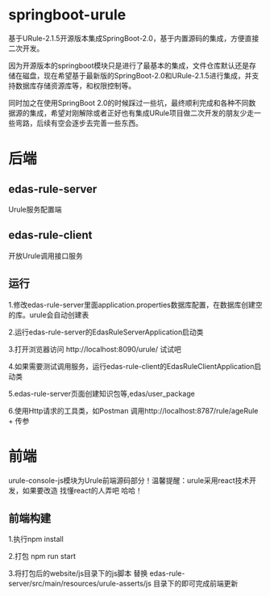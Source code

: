 # springboot-urule
基于URule-2.1.5开源版本集成SpringBoot-2.0，基于内置源码的集成，方便直接二次开发。

因为开源版本的springboot模块只是进行了最基本的集成，文件仓库默认还是存储在磁盘，现在希望基于最新版的SpringBoot-2.0和URule-2.1.5进行集成，并支持数据库存储资源库等，和权限控制等。

同时加之在使用SpringBoot 2.0的时候踩过一些坑，最终顺利完成和各种不同数据源的集成，希望对刚解除或者正好也有集成URule项目做二次开发的朋友少走一些弯路，后续有空会逐步去完善一些东西。

# 后端
## edas-rule-server
Urule服务配置端
## edas-rule-client
开放Urule调用接口服务
## 运行
1.修改edas-rule-server里面application.properties数据库配置，在数据库创建空的库。urule会自动创建表

2.运行edas-rule-server的EdasRuleServerApplication启动类

3.打开浏览器访问 http://localhost:8090/urule/ 试试吧

4.如果需要测试调用服务，运行edas-rule-client的EdasRuleClientApplication启动类

5.edas-rule-server页面创建知识包等,edas/user_package

6.使用Http请求的工具类，如Postman 调用http://localhost:8787/rule/ageRule + 传参

# 前端 
urule-console-js模块为Urule前端源码部分！温馨提醒：urule采用react技术开发，如果要改造 找懂react的人弄吧 哈哈！
## 前端构建
1.执行npm install

2.打包 npm run start 

3.将打包后的website/js目录下的js脚本 替换 edas-rule-server/src/main/resources/urule-asserts/js
目录下的即可完成前端更新
